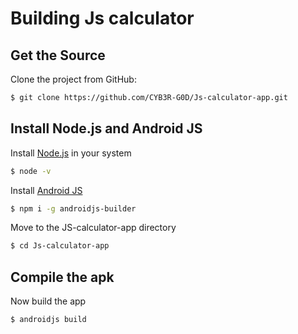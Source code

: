 # Building Js calculator #

## Get the Source

Clone the project from GitHub:
```sh
$ git clone https://github.com/CYB3R-G0D/Js-calculator-app.git
```

## Install Node.js and Android JS

Install [Node.js](https://nodejs.org/) in your system

```sh
$ node -v
```
Install [Android JS](https://android-js.github.io/)

```sh
$ npm i -g androidjs-builder
```

Move to the JS-calculator-app directory

```sh
$ cd Js-calculator-app
```

## Compile the apk

Now build the app

```sh
$ androidjs build
```
